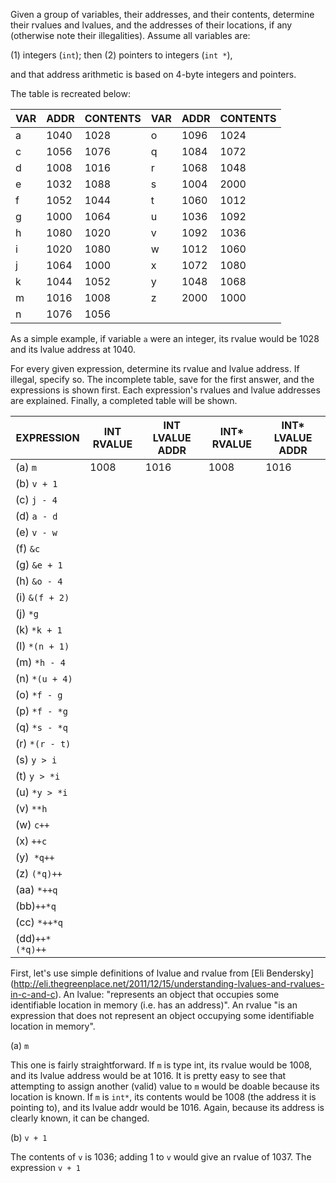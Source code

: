 Given a group of variables, their addresses, and their contents, determine their rvalues and lvalues, and the addresses of their locations, if any (otherwise note their illegalities). Assume all variables are:

(1) integers (```int```); then
(2) pointers to integers (```int *```),

and that address arithmetic is based on 4-byte integers and pointers.

The table is recreated below:

VAR     |   ADDR    |   CONTENTS    |   VAR     |   ADDR    |   CONTENTS
--------|-----------|---------------|-----------|-----------|-----------
a       |   1040    |   1028        |   o       |   1096    |   1024
c       |   1056    |   1076        |   q       |   1084    |   1072
d       |   1008    |   1016        |   r       |   1068    |   1048
e       |   1032    |   1088        |   s       |   1004    |   2000
f       |   1052    |   1044        |   t       |   1060    |   1012
g       |   1000    |   1064        |   u       |   1036    |   1092
h       |   1080    |   1020        |   v       |   1092    |   1036
i       |   1020    |   1080        |   w       |   1012    |   1060
j       |   1064    |   1000        |   x       |   1072    |   1080
k       |   1044    |   1052        |   y       |   1048    |   1068
m       |   1016    |   1008        |   z       |   2000    |   1000
n       |   1076    |   1056        |           |           |

As a simple example, if variable <code>a</code> were an integer, its rvalue would be 1028 and its lvalue address at 1040.

For every given expression, determine its rvalue and lvalue address. If illegal, specify so. The incomplete table, save for the first answer, and the expressions is shown first. Each expression's rvalues and lvalue addresses are explained. Finally, a completed table will be shown.

EXPRESSION  | INT RVALUE | INT LVALUE ADDR | INT* RVALUE | INT* LVALUE ADDR
------------|------------|-----------------|-------------|-----------------
(a) ```m```       |   1008     |   1016          |   1008      |   1016
(b) ```v + 1```   |    |  |   |
(c) ```j - 4```   |
(d) ```a - d```   |
(e) ```v - w```   |
(f) ```&c```      |
(g) ```&e + 1```  |
(h) ```&o - 4```  |
(i) ```&(f + 2)```|
(j) ```*g```      |
(k) ```*k + 1```  |
(l) ```*(n + 1)```|
(m) ```*h - 4```  |
(n) ```*(u + 4)```|
(o) ```*f - g```  |
(p) ```*f - *g``` |
(q) ```*s - *q``` |
(r) ```*(r - t)```|
(s) ```y > i ```  |
(t) ```y > *i ``` |
(u) ```*y > *i``` |
(v) ```**h   ```  |
(w) ```c++```     |
(x) ```++c  ```   |
(y)``` *q++```    |
(z) ```(*q)++``` |
(aa)  ```*++q```|
(bb)```++*q```|
(cc) ```*++*q```|
(dd)```++*(*q)++```|

First, let's use simple definitions of lvalue and rvalue from [Eli Bendersky] (http://eli.thegreenplace.net/2011/12/15/understanding-lvalues-and-rvalues-in-c-and-c). An lvalue: "represents an object that occupies some identifiable location in memory (i.e. has an address)". An rvalue "is an expression that does not represent an object occupying some identifiable location in memory".

(a) ```m```

This one is fairly straightforward. If ```m``` is type int, its rvalue would be 1008, and its lvalue address would be at 1016. It is pretty easy to see that attempting to assign another (valid) value to ```m``` would be doable because its location is known. If ```m``` is ```int*```, its contents would be 1008 (the address it is pointing to), and its lvalue addr would be 1016. Again, because its address is clearly known, it can be changed.


(b) ```v + 1```

The contents of ```v``` is 1036; adding 1 to ```v``` would give an rvalue of 1037. The expression ```v + 1```





